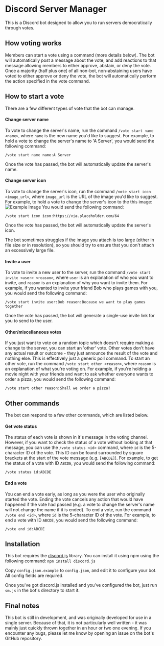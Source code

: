 # Discord Server Manager

This is a Discord bot designed to allow you to run servers democratically through votes.

## How voting works
Members can start a vote using a command (more details below). The bot will automatically post a message about the vote, and add reactions to that message allowing members to either approve, abstain, or deny the vote. Once a majority (half plus one) of all non-bot, non-abstaining users have voted to either approve or deny the vote, the bot will automatically perform the action specified in the vote command.

## How to start a vote
There are a few different types of vote that the bot can manage.

#### Change server name
To vote to change the server's name, run the command `/vote start name <name>`, where `name` is the new name you'd like to suggest. For example, to hold a vote to change the server's name to 'A Server', you would send the following command:

```/vote start name name:A Server```

Once the vote has passed, the bot will automatically update the server's name.

#### Change server icon
To vote to change the server's icon, run the command `/vote start icon <image_url>`, where `image_url` is the URL of the image you'd like to suggest. For example, to hold a vote to change the server's icon to the this image:
![Example Image](https://via.placeholder.com/64)
You would send the following command:

```/vote start icon icon:https://via.placeholder.com/64```

Once the vote has passed, the bot will automatically update the server's icon.

The bot sometimes struggles if the image you attach is too large (either in file size or in resolution), so you should try to ensure that you don't attach an excessively large file.

#### Invite a user
To vote to invite a new user to the server, run the command `/vote start invite <user> <reason>`, where `user` is an explanation of who you want to invite, and `reason` is an explanation of why you want to invite them. For example, if you wanted to invite your friend Bob who plays games with you, you would send the following command:

```/vote start invite user:Bob reason:Because we want to play games together```

Once the vote has passed, the bot will generate a single-use invite link for you to send to the user.

#### Other/miscellaneous votes
If you just want to vote on a random topic which doesn't require making a change to the server, you can start an 'other' vote. Other votes don't have any actual result or outcome - they just announce the result of the vote and nothing else. This is effectively just a generic poll command. To start an other vote, run the command `/vote start other <reason>`, where `reason` is an explanation of what you're voting on. For example, if you're holding a movie night with your friends and want to ask whether everyone wants to order a pizza, you would send the following command:

```/vote start other reason:Shall we order a pizza?```

## Other commands
The bot can respond to a few other commands, which are listed below.

#### Get vote status
The status of each vote is shown in it's message in the voting channel. However, if you want to check the status of a vote without looking at that message, you can use the `/vote status <id>` command, where `id` is the 5-character ID of the vote. This ID can be found surrounded by square brackets at the start of the vote message (e.g. `[ABCDE]`). For example, to get the status of a vote with ID `ABCDE`, you would send the following command:

```/vote status id:ABCDE```

#### End a vote
You can end a vote early, as long as you were the user who originally started the vote. Ending the vote cancels any action that would have happened if the vote had passed (e.g. a vote to change the server's name will not change the name if it is ended). To end a vote, run the command `/vote end <id>`, where `id` is the 5-character ID of the vote. For example, to end a vote with ID `ABCDE`, you would send the following command:

```/vote end id:ABCDE```


## Installation
This bot requires the [discord.js](https://discord.js.org/) library. You can install it using npm using the following command: `npm install discord.js`

Copy `config.json.example` to `config.json`, and edit it to configure your bot. All config fields are required.

Once you've got discord.js installed and you've configured the bot, just run `sm.js` in the bot's directory to start it.

## Final notes
This bot is still in development, and was originally developed for use in a single server. Because of that, it is not particularly well written - it was mainly just quickly thrown together in an hour or two one evening. If you encounter any bugs, please let me know by opening an issue on the bot's GitHub repository.
